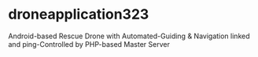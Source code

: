 # droneapplication323
Android-based Rescue Drone with Automated-Guiding &amp; Navigation linked and ping-Controlled by PHP-based Master Server 
